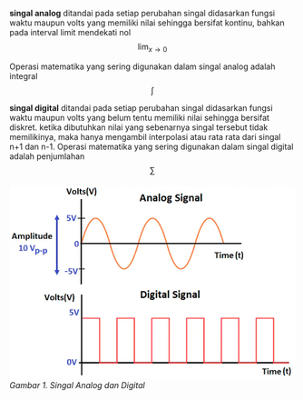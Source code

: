 **singal analog** ditandai pada setiap perubahan singal didasarkan fungsi waktu maupun volts yang memiliki nilai sehingga bersifat kontinu, bahkan pada interval limit mendekati nol
$$ \lim_{x \to 0} $$

Operasi matematika yang sering digunakan dalam singal analog adalah integral
 $$ \int $$ 
 
**singal digital** ditandai pada setiap perubahan singal didasarkan fungsi waktu maupun volts yang belum tentu memiliki nilai sehingga bersifat diskret. ketika dibutuhkan nilai yang sebenarnya singal tersebut tidak memilikinya, maka hanya mengambil interpolasi atau rata rata dari singal n+1 dan n-1. Operasi matematika yang sering digunakan dalam singal digital adalah penjumlahan
$$  \sum_{}$$

![bc2cd5eb7726591445a993b0e096f830.png](../../../_resources/bc2cd5eb7726591445a993b0e096f830.png)
*Gambar 1. Singal Analog dan Digital*